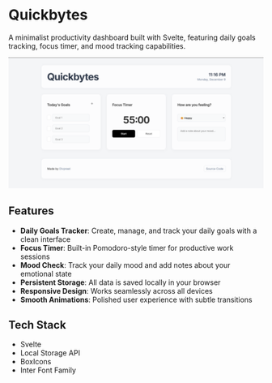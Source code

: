 # Quickbytes

A minimalist productivity dashboard built with Svelte, featuring daily goals tracking, focus timer, and mood tracking capabilities.

![Quickbytes Dashboard](Screenshot.png)

## Features

- **Daily Goals Tracker**: Create, manage, and track your daily goals with a clean interface
- **Focus Timer**: Built-in Pomodoro-style timer for productive work sessions
- **Mood Check**: Track your daily mood and add notes about your emotional state
- **Persistent Storage**: All data is saved locally in your browser
- **Responsive Design**: Works seamlessly across all devices
- **Smooth Animations**: Polished user experience with subtle transitions

## Tech Stack

- Svelte
- Local Storage API
- BoxIcons
- Inter Font Family
